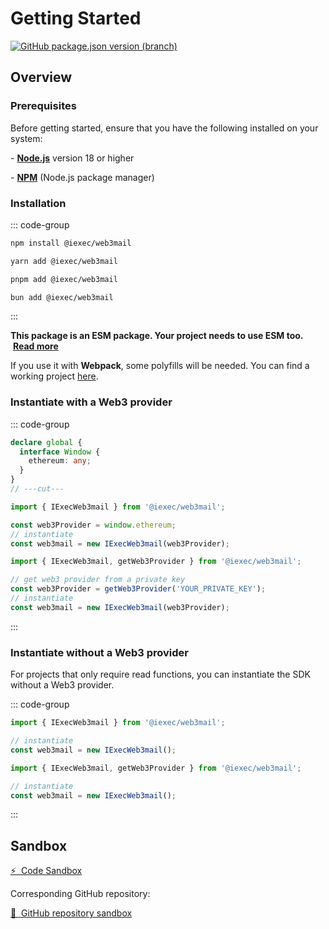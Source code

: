 # Getting Started

[![GitHub package.json version (branch)](https://img.shields.io/github/package-json/v/iExecBlockchainComputing/web3mail-sdk?color=green)](https://github.com/iExecBlockchainComputing/web3mail-sdk)

## Overview

### Prerequisites

Before getting started, ensure that you have the following installed on your
system:

\- [**Node.js**](https://nodejs.org/en/) version 18 or higher

\- [**NPM**](https://docs.npmjs.com/) (Node.js package manager)

### Installation

::: code-group

```sh [npm]
npm install @iexec/web3mail
```

```sh [yarn]
yarn add @iexec/web3mail
```

```sh [pnpm]
pnpm add @iexec/web3mail
```

```sh [bun]
bun add @iexec/web3mail
```

:::

**This package is an ESM package. Your project needs to use ESM too.**
&nbsp;[**Read more**](https://gist.github.com/sindresorhus/a39789f98801d908bbc7ff3ecc99d99c)

If you use it with **Webpack**, some polyfills will be needed. You can find a
working project
[here](https://github.com/iExecBlockchainComputing/web3mail-sdk/tree/main/demo/browser-webpack).

### Instantiate with a Web3 provider

::: code-group

```ts twoslash [Browser]
declare global {
  interface Window {
    ethereum: any;
  }
}
// ---cut---

import { IExecWeb3mail } from '@iexec/web3mail';

const web3Provider = window.ethereum;
// instantiate
const web3mail = new IExecWeb3mail(web3Provider);
```

```ts twoslash [NodeJS]
import { IExecWeb3mail, getWeb3Provider } from '@iexec/web3mail';

// get web3 provider from a private key
const web3Provider = getWeb3Provider('YOUR_PRIVATE_KEY');
// instantiate
const web3mail = new IExecWeb3mail(web3Provider);
```

:::

### Instantiate without a Web3 provider

For projects that only require read functions, you can instantiate the SDK
without a Web3 provider.

::: code-group

```ts twoslash [Browser]
import { IExecWeb3mail } from '@iexec/web3mail';

// instantiate
const web3mail = new IExecWeb3mail();
```

```ts twoslash [NodeJS]
import { IExecWeb3mail, getWeb3Provider } from '@iexec/web3mail';

// instantiate
const web3mail = new IExecWeb3mail();
```

:::

## Sandbox

<a href="https://codesandbox.io/p/github/iExecBlockchainComputing/web3mail-sandbox/main?file=/src/web3mail/web3mail.tsx:1,1&preventWorkspaceRedirect=true" target="_blank" rel="noreferrer" class="link-as-block">
  ⚡ &nbsp;Code Sandbox
</a>

Corresponding GitHub repository:

<a href="https://github.com/iExecBlockchainComputing/web3Mail-sandbox" target="_blank" rel="noreferrer" class="link-as-block">
  🔎 &nbsp;GitHub repository sandbox
</a>

